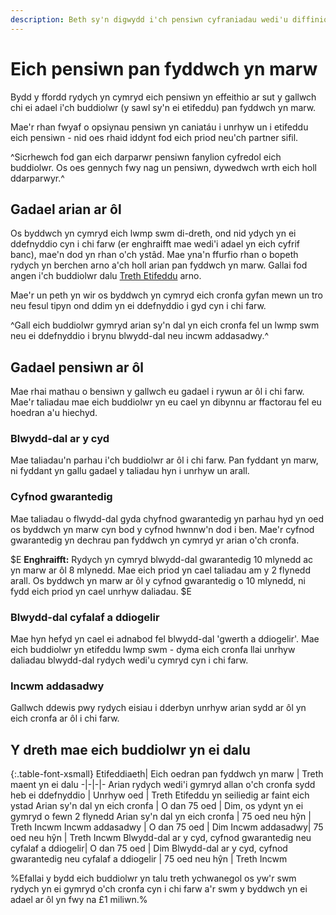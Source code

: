```yaml
---
description: Beth sy'n digwydd i'ch pensiwn cyfraniadau wedi'u diffinio pan fyddwch yn marw, yn cynnwys y dreth mae eich buddiolwr yn ei dalu.
---
```


# Eich pensiwn pan fyddwch yn marw

Bydd y ffordd rydych yn cymryd eich pensiwn yn effeithio ar sut y gallwch chi ei adael i'ch buddiolwr (y sawl sy'n ei etifeddu) pan fyddwch yn marw.

Mae'r rhan fwyaf o opsiynau pensiwn yn caniatáu i unrhyw un i etifeddu eich pensiwn - nid oes rhaid iddynt fod eich priod neu'ch partner sifil.

^Sicrhewch fod gan eich darparwr pensiwn fanylion cyfredol eich buddiolwr. Os oes gennych fwy nag un pensiwn, dywedwch wrth eich holl ddarparwyr.^

## Gadael arian ar ôl

Os byddwch yn cymryd eich lwmp swm di-dreth, ond nid ydych yn ei ddefnyddio cyn i chi farw (er enghraifft mae wedi'i adael yn eich cyfrif banc), mae'n dod yn rhan o'ch ystâd. Mae yna'n ffurfio rhan o bopeth rydych yn berchen arno a'ch holl arian pan fyddwch yn marw. Gallai fod angen i'ch buddiolwr dalu [Treth Etifeddu](https://www.gov.uk/inheritance-tax) arno.

Mae'r un peth yn wir os byddwch yn cymryd eich cronfa gyfan mewn un tro neu fesul tipyn ond ddim yn ei ddefnyddio i gyd cyn i chi farw.

^Gall eich buddiolwr gymryd arian sy'n dal yn eich cronfa fel un lwmp swm neu ei ddefnyddio i brynu blwydd-dal neu incwm addasadwy.^

## Gadael pensiwn ar ôl

Mae rhai mathau o bensiwn y gallwch eu gadael i rywun ar ôl i chi farw. Mae'r taliadau mae eich buddiolwr yn eu cael yn dibynnu ar ffactorau fel eu hoedran a'u hiechyd.

### Blwydd-dal ar y cyd

Mae taliadau'n parhau i'ch buddiolwr ar ôl i chi farw. Pan fyddant yn marw, ni fyddant yn gallu gadael y taliadau hyn i unrhyw un arall.

### Cyfnod gwarantedig

Mae taliadau o flwydd-dal gyda chyfnod gwarantedig yn parhau hyd yn oed os byddwch yn marw cyn bod y cyfnod hwnnw'n dod i ben. Mae'r cyfnod gwarantedig yn dechrau pan fyddwch yn cymryd yr arian o'ch cronfa.

$E
**Enghraifft:**
Rydych yn cymryd blwydd-dal gwarantedig 10 mlynedd ac yn marw ar ôl 8 mlynedd. Mae eich priod yn cael taliadau am y 2 flynedd arall. Os byddwch yn marw ar ôl y cyfnod gwarantedig o 10 mlynedd, ni fydd eich priod yn cael unrhyw daliadau.
$E

### Blwydd-dal cyfalaf a ddiogelir

Mae hyn hefyd yn cael ei adnabod fel blwydd-dal 'gwerth a ddiogelir'. Mae eich buddiolwr yn etifeddu lwmp swm - dyma eich cronfa llai unrhyw daliadau blwydd-dal rydych wedi'u cymryd cyn i chi farw.

### Incwm addasadwy

Gallwch ddewis pwy rydych eisiau i dderbyn unrhyw arian sydd ar ôl yn eich cronfa ar ôl i chi farw.

## Y dreth mae eich buddiolwr yn ei dalu

{:.table-font-xsmall}
Etifeddiaeth| Eich oedran pan fyddwch yn marw | Treth maent yn ei dalu
-|-|-|-
Arian rydych wedi'i gymryd allan o'ch cronfa sydd heb ei ddefnyddio | Unrhyw oed | Treth Etifeddu yn seiliedig ar faint eich ystad
Arian sy'n dal yn eich cronfa | O dan 75 oed | Dim, os ydynt yn ei gymryd o fewn 2 flynedd
Arian sy'n dal yn eich cronfa | 75 oed neu hŷn | Treth Incwm
Incwm addasadwy | O dan 75 oed | Dim
Incwm addasadwy| 75 oed neu hŷn | Treth Incwm
Blwydd-dal ar y cyd, cyfnod gwarantedig neu cyfalaf a ddiogelir| O dan 75 oed | Dim
Blwydd-dal ar y cyd, cyfnod gwarantedig neu cyfalaf a ddiogelir | 75 oed neu hŷn | Treth Incwm

%Efallai y bydd eich buddiolwr yn talu treth ychwanegol os yw'r swm rydych yn ei gymryd o'ch cronfa cyn i chi farw a'r swm y byddwch yn ei adael ar ôl yn fwy na £1 miliwn.%
